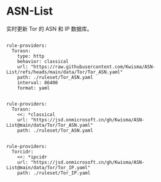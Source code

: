 
# ASN-List

实时更新 Tor 的 ASN 和 IP 数据库。

<pre><code class="language-javascript">
rule-providers:
  Torasn:
    type: http
    behavior: classical
    url: "https://raw.githubusercontent.com/Kwisma/ASN-List/refs/heads/main/data/Tor/Tor_ASN.yaml"
    path: ./ruleset/Tor_ASN.yaml
    interval: 86400
    format: yaml
</code></pre>

<pre><code class="language-javascript">
rule-providers:
  Torasn:
    <<: *classical
    url: "https://jsd.onmicrosoft.cn/gh/Kwisma/ASN-List@main/data/Tor/Tor_ASN.yaml"
    path: ./ruleset/Tor_ASN.yaml
</code></pre>

<pre><code class="language-javascript">
rule-providers:
  Torcidr:
    <<: *ipcidr
    url: "https://jsd.onmicrosoft.cn/gh/Kwisma/ASN-List@main/data/Tor/Tor_IP.yaml"
    path: ./ruleset/Tor_IP.yaml
</code></pre>
